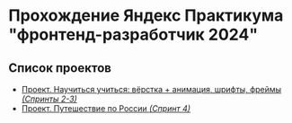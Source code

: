 # Прохождение Яндекс Практикума "фронтенд-разработчик 2024"

## Список проектов

- [Проект. Научиться учиться: вёрстка + анимация, шрифты, фреймы _(Спринты 2-3)_](./1/)
- [Проект. Путешествие по России _(Спринт 4)_](./2/)
